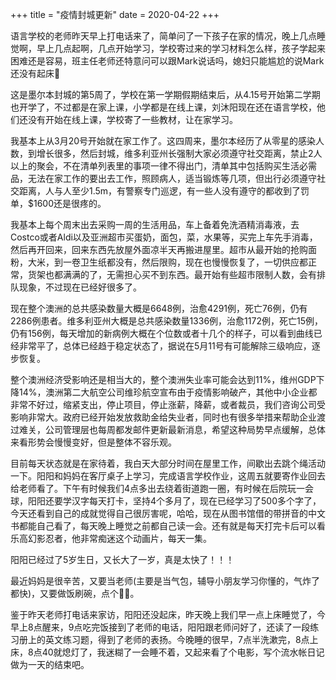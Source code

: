 +++
title = "疫情封城更新"
date = 2020-04-22
+++

语言学校的老师昨天早上打电话来了，简单问了一下孩子在家的情况，晚上几点睡觉啊，早上几点起啊，几点开始学习，学校寄过来的学习材料怎么样，孩子学起来困难还是容易，班主任老师还特意问可以跟Mark说话吗，媳妇只能尴尬的说Mark还没有起床🤣

这是墨尔本封城的第5周了，学校在第一学期假期结束后，从4.15号开始第二学期也开学了，不过都是在家上课，小学都是在线上课，刘沐阳现在还在语言学校，他们还没有开始在线上课，学校寄了一些教材，让在家学习。

我基本上从3月20号开始就在家工作了。这四周来，墨尔本经历了从零星的感染人数，到增长很多，然后封城，维多利亚州长强制大家必须遵守社交距离，禁止2人以上的聚会，不在清单列表里的事项一律不得出门，清单其中包括购买生活必需品，无法在家工作的要出去工作，照顾病人，适当锻炼等几项，但出行必须遵守社交距离，人与人至少1.5m，有警察专门巡逻，有一些人没有遵守的都收到了罚单，$1600还是很疼的。

我基本上每个周末出去采购一周的生活用品，车上备着免洗酒精消毒液，去Costco或者Aldi以及亚洲超市买蛋奶，面包，菜，水果等，买完上车先手消毒，然后再开回来，回来东西先放屋外面凉半天再搬进屋里。超市从最开始的抢购面粉，大米，到一卷卫生纸都没有，然后限购，现在也慢慢恢复了，一切供应都正常，货架也都满满的了，无需担心买不到东西。最开始有些超市限制人数，会有排队现象，不过现在已经好很多了。

现在整个澳洲的总共感染数量大概是6648例，治愈4291例，死亡76例，仍有2286例患者。维多利亚州大概是总共感染数量1336例，治愈1172例，死亡15例，仍有156例，每天增加的新病例大概在个位数或者十几个的样子，可以看到曲线已经非常平了，总体已经趋于稳定状态了，据说在5月11号有可能解除三级响应，逐步恢复。

整个澳洲经济受影响还是相当大的，整个澳洲失业率可能会达到11%，维州GDP下降14%，澳洲第二大航空公司维珍航空宣布由于疫情影响破产，其他中小企业都非常不好过，缩紧支出，停止项目，停止涨薪，降薪，或者裁员，我们咨询公司受影响非常大。政府已经开始发放救助金给失业者，同时也有很多举措来帮助企业渡过难关，公司管理层也每周都发邮件更新最新消息，希望这种局势早点缓解，总体来看形势会慢慢变好，但是整体不容乐观。

目前每天状态就是在家待着，我白天大部分时间在屋里工作，间歇出去跳个绳活动一下。阳阳和妈妈在客厅桌子上学习，完成语言学校作业，这周五就要寄作业回去给老师看了。下午有时候我们4点多出去绕着街道跑一圈，有时候在后院玩一会球，阳阳还要学汉字每天打卡，坚持4个多月了，现在已经学习了500多个字了，今天还看到自己的成就觉得自己很厉害呢，哈哈，现在从图书馆借的带拼音的中文书都能自己看了，每天晚上睡觉之前都自己读一会。还有就是每天打完卡后可以看乐高幻影忍者，他非常痴迷这个动画片，每天一集。

阳阳已经过了5岁生日，又长大了一岁，真是太快了！！！

最近妈妈是很辛苦，又要当老师(主要是当气包，辅导小朋友学习你懂的，气炸了都快)，又要做饭刷碗，点个👍🏻。

鉴于昨天老师打电话来家访，阳阳还没起床，昨天晚上我们早一点上床睡觉了，今早上8点醒来，9点吃完饭接到了老师的电话，阳阳跟老师问好了，还读了一段练习册上的英文练习题，得到了老师的表扬。今晚睡的很早，7点半洗漱完，8点上床，8点40就熄灯了，我迷糊了一会睡不着，又起来看了个电影，写个流水帐日记做为一天的结束吧。
